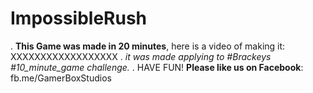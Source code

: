 # ImpossibleRush
.
**This Game was made in 20 minutes**, here is a video of making it: XXXXXXXXXXXXXXXXXX
.
*it was made applying to #Brackeys #10_minute_game challenge.*
.
HAVE FUN!
**Please like us on Facebook**: fb.me/GamerBoxStudios
